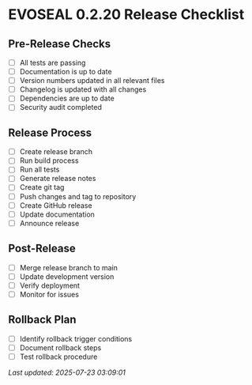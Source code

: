 # EVOSEAL 0.2.20 Release Checklist

## Pre-Release Checks
- [ ] All tests are passing
- [ ] Documentation is up to date
- [ ] Version numbers updated in all relevant files
- [ ] Changelog is updated with all changes
- [ ] Dependencies are up to date
- [ ] Security audit completed

## Release Process
- [ ] Create release branch
- [ ] Run build process
- [ ] Run all tests
- [ ] Generate release notes
- [ ] Create git tag
- [ ] Push changes and tag to repository
- [ ] Create GitHub release
- [ ] Update documentation
- [ ] Announce release

## Post-Release
- [ ] Merge release branch to main
- [ ] Update development version
- [ ] Verify deployment
- [ ] Monitor for issues

## Rollback Plan
- [ ] Identify rollback trigger conditions
- [ ] Document rollback steps
- [ ] Test rollback procedure

*Last updated: 2025-07-23 03:09:01*
